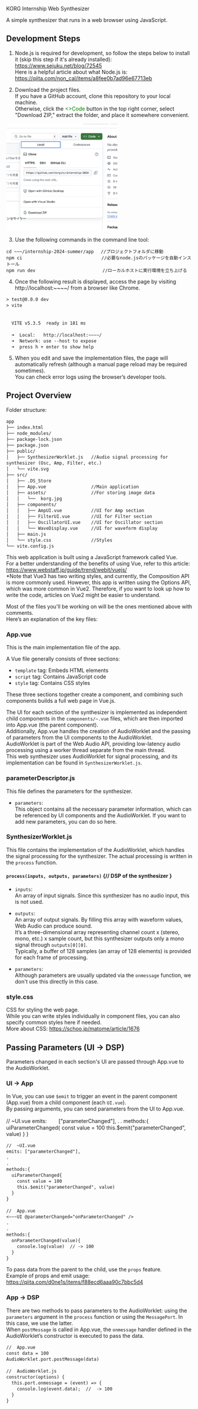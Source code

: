 KORG Internship Web Synthesizer

A simple synthesizer that runs in a web browser using JavaScript.

## Development Steps

1. Node.js is required for development, so follow the steps below to install it (skip this step if it's already installed):  
https://www.sejuku.net/blog/72545  
Here is a helpful article about what Node.js is:  
https://qiita.com/non_cal/items/a8fee0b7ad96e67713eb

2. Download the project files.  
If you have a GitHub account, clone this repository to your local machine.  
Otherwise, click the <span style="color: green;"><>Code</span> button in the top right corner, select "Download ZIP," extract the folder, and place it somewhere convenient.  
<img width="300" src="./code_button.png">

3. Use the following commands in the command line tool:

```
cd ~~~/internship-2024-summer/app　 //プロジェクトフォルダに移動  
npm ci　　　　　　　　　　　　　　　　　　//必要なnode.jsのパッケージを自動インストール  
npm run dev 　　　　　　　　　　　　　　 //ローカルホストに実行環境を立ち上げる
```


4. Once the following result is displayed, access the page by visiting http://localhost:~~~~/ from a browser like Chrome.

```
> test@0.0.0 dev
> vite


  VITE v5.3.5  ready in 181 ms

  ➜  Local:   http://localhost:~~~~/
  ➜  Network: use --host to expose
  ➜  press h + enter to show help
```


5. When you edit and save the implementation files, the page will automatically refresh (although a manual page reload may be required sometimes).  
You can check error logs using the browser’s developer tools.

## Project Overview

Folder structure:

```
app
├── index.html
├── node_modules/
├── package-lock.json
├── package.json
├── public/
│   ├── SynthesizerWorklet.js   //Audio signal processing for synthesizer (Osc, Amp, Filter, etc.) 
│   └── vite.svg
├── src/
│   ├── .DS_Store
│   ├── App.vue                 //Main application
│   ├── assets/                 //For storing image data
│   │   └──  korg.jpg
│   ├── components/            
│   │   ├── AmpUI.vue           //UI for Amp section
│   │   ├── FilterUI.vue        //UI for Filter section
│   │   ├── OscillatorUI.vue    //UI for Oscillator section
│   │   └── WaveDisplay.vue     //UI for waveform display
│   ├── main.js
│   └── style.css               //Styles
└── vite.config.js
```


This web application is built using a JavaScript framework called Vue.  
For a better understanding of the benefits of using Vue, refer to this article:  
https://www.webstaff.jp/guide/trend/webit/vuejs/  
*Note that Vue3 has two writing styles, and currently, the Composition API is more commonly used. However, this app is written using the Options API, which was more common in Vue2. Therefore, if you want to look up how to write the code, articles on Vue2 might be easier to understand.

Most of the files you'll be working on will be the ones mentioned above with comments.  
Here’s an explanation of the key files:

### App.vue
This is the main implementation file of the app.

A Vue file generally consists of three sections:

- `template` tag: Embeds HTML elements
- `script` tag: Contains JavaScript code
- `style` tag: Contains CSS styles

These three sections together create a component, and combining such components builds a full web page in Vue.js.

The UI for each section of the synthesizer is implemented as independent child components in the `components/~.vue` files, which are then imported into App.vue (the parent component).  
Additionally, App.vue handles the creation of AudioWorklet and the passing of parameters from the UI components to the AudioWorklet.  
AudioWorklet is part of the Web Audio API, providing low-latency audio processing using a worker thread separate from the main thread.  
This web synthesizer uses AudioWorklet for signal processing, and its implementation can be found in `SynthesizerWorklet.js`.

### parameterDescriptor.js
This file defines the parameters for the synthesizer.

- `parameters`:  
  This object contains all the necessary parameter information, which can be referenced by UI components and the AudioWorklet. If you want to add new parameters, you can do so here.

### SynthesizerWorklet.js
This file contains the implementation of the AudioWorklet, which handles the signal processing for the synthesizer.
The actual processing is written in the `process` function.

#### `process(inputs, outputs, parameters)` {// DSP of the synthesizer }
- `inputs`:  
  An array of input signals. Since this synthesizer has no audio input, this is not used.

- `outputs`:  
  An array of output signals. By filling this array with waveform values, Web Audio can produce sound.  
  It’s a three-dimensional array representing channel count x (stereo, mono, etc.) x sample count, but this synthesizer outputs only a mono signal through `outputs[0][0]`.  
  Typically, a buffer of 128 samples (an array of 128 elements) is provided for each frame of processing.

- `parameters`:  
  Although parameters are usually updated via the `onmessage` function, we don't use this directly in this case.

### style.css
CSS for styling the web page.  
While you can write styles individually in component files, you can also specify common styles here if needed.  
More about CSS: https://schoo.jp/matome/article/1676

## Passing Parameters (UI -> DSP)
Parameters changed in each section's UI are passed through App.vue to the AudioWorklet.

### UI -> App
In Vue, you can use `$emit` to trigger an event in the parent component (App.vue) from a child component (each `UI.vue`).  
By passing arguments, you can send parameters from the UI to App.vue.

// ~UI.vue emits:　　
["parameterChanged"], . . methods:{ uiParameterChanged{ const value = 100 this.$emit("parameterChanged", value) } }

```
//  ~UI.vue
emits: ["parameterChanged"],
.
.
methods:{
  uiParameterChanged{
    const value = 100
    this.$emit("parameterChanged", value)
  }
}

//  App.vue
<~~~UI @parameterChanged="onParameterChanged" />
.
.
methods:{
  onParameterChanged(value){
    console.log(value)  // -> 100
  }
}
```


To pass data from the parent to the child, use the `props` feature.  
Example of props and emit usage: https://qiita.com/d0ne1s/items/f88ecd6aaa90c7bbc5d4

### App -> DSP
There are two methods to pass parameters to the AudioWorklet: using the `parameters` argument in the `process` function or using the `MessagePort`. In this case, we use the latter.  
When `postMessage` is called in App.vue, the `onmessage` handler defined in the AudioWorklet’s constructor is executed to pass the data.

```
//  App.vue
const data = 100
AudioWorklet.port.postMessage(data)

//  AudioWorklet.js
constructor(options) {
  this.port.onmessage = (event) => {
    console.log(event.data);  //  -> 100
  }
}
```

